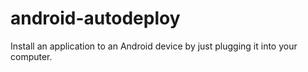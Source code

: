 # android-autodeploy
Install an application to an Android device by just plugging it into your computer.
